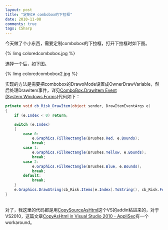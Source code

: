 ```yaml
---
layout: post
title: "定制C# combobox的下拉框"
date: 2010-11-08
comments: true
tags: CSharp
---
```

<p>今天做了个小东西，需要定制combobox的下拉框，打开下拉框时如下图。</p>

{% limg coloredcombobox.jpg %}

选择一个后，如下图。

{% limg coloredcombobox2.jpg %}

实现的方法是需要把combobox的DrawoMode设置成OwnerDrawVariable，然后处理DrawItem事件，详见<a href="http://msdn.microsoft.com/en-us/library/system.windows.forms.combobox.drawitem.aspx">ComboBox.DrawItem Event (System.Windows.Forms)</a>代码如下：</p>

```c#
private void cb_Risk_DrawItem(object sender, DrawItemEventArgs e)
{
    if (e.Index < 0) return;

    switch (e.Index)
    {
        case 0:
            e.Graphics.FillRectangle(Brushes.Red, e.Bounds);
            break;
        case 1:
            e.Graphics.FillRectangle(Brushes.Yellow, e.Bounds);
            break;
        case 2:
            e.Graphics.FillRectangle(Brushes.Blue, e.Bounds);
            break;
        default:
            break;
    }
    e.Graphics.DrawString(cb_Risk.Items[e.Index].ToString(), cb_Risk.Font, Brushes.Black, (RectangleF)e.Bounds);
}
```

<p><br />对了，我这里的代码都是用<a href="http://copysourceashtml.codeplex.com/">CopySourceAsHtml</a>这个VS的addin粘进来的，对于VS2010，这篇文章<a href="http://blogs.microsoft.co.il/blogs/applisec/archive/2010/02/25/copyashtml-in-visual-studio-2010.aspx">CopyAsHtml in Visual Studio 2010 - AppliSec</a>有一个workaround。</p>
<p><br /><br /></p>
